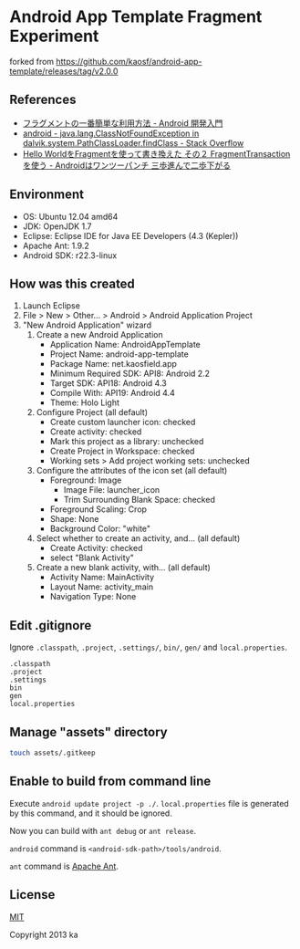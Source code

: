# Android App Template Fragment Experiment

forked from https://github.com/kaosf/android-app-template/releases/tag/v2.0.0

## References

* [フラグメントの一番簡単な利用方法 - Android 開発入門](http://android.keicode.com/basics/fragments-basic.php)
* [android - java.lang.ClassNotFoundException in dalvik.system.PathClassLoader.findClass - Stack Overflow](http://stackoverflow.com/questions/18557706/java-lang-classnotfoundexception-in-dalvik-system-pathclassloader-findclass)
* [Hello WorldをFragmentを使って書き換えた その２ FragmentTransactionを使う - Androidはワンツーパンチ 三歩進んで二歩下がる](http://d.hatena.ne.jp/sakura_bird1/20111208/1323300279)

## Environment

* OS: Ubuntu 12.04 amd64
* JDK: OpenJDK 1.7
* Eclipse: Eclipse IDE for Java EE Developers (4.3 (Kepler))
* Apache Ant: 1.9.2
* Android SDK: r22.3-linux

## How was this created

1. Launch Eclipse
2. File > New > Other... > Android > Android Application Project
3. "New Android Application" wizard
    1. Create a new Android Application
        * Application Name: AndroidAppTemplate
        * Project Name: android-app-template
        * Package Name: net.kaosfield.app
        * Minimum Required SDK: API8: Android 2.2
        * Target SDK: API18: Android 4.3
        * Compile With: API19: Android 4.4
        * Theme: Holo Light
    2. Configure Project (all default)
        * Create custom launcher icon: checked
        * Create activity: checked
        * Mark this project as a library: unchecked
        * Create Project in Workspace: checked
        * Working sets > Add project working sets: unchecked
    3. Configure the attributes of the icon set (all default)
        * Foreground: Image
            * Image File: launcher_icon
            * Trim Surrounding Blank Space: checked
        * Foreground Scaling: Crop
        * Shape: None
        * Background Color: "white"
    4. Select whether to create an activity, and... (all default)
        * Create Activity: checked
        * select "Blank Activity"
    5. Create a new blank activity, with... (all default)
        * Activity Name: MainActivity
        * Layout Name: activity_main
        * Navigation Type: None

## Edit .gitignore

Ignore `.classpath`, `.project`, `.settings/`, `bin/`, `gen/` and `local.properties`.

```.gitignore
.classpath
.project
.settings
bin
gen
local.properties
```

## Manage "assets" directory

```sh
touch assets/.gitkeep
```

## Enable to build from command line

Execute `android update project -p ./`. `local.properties` file is generated by this command, and it should be ignored.

Now you can build with `ant debug` or `ant release`.

`android` command is `<android-sdk-path>/tools/android`.

`ant` command is [Apache Ant](http://ant.apache.org/).

## License

[MIT](http://opensource.org/licenses/MIT)

Copyright 2013 ka
